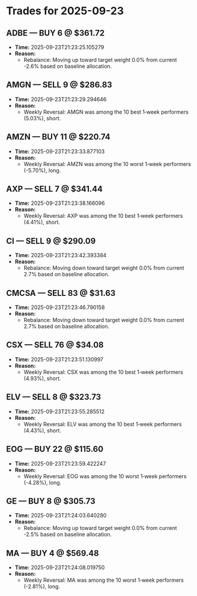 # Trades for 2025-09-23

## ADBE — BUY 6 @ $361.72
- **Time:** 2025-09-23T21:23:25.105279
- **Reason:**
  - Rebalance: Moving up toward target weight 0.0% from current -2.6% based on baseline allocation.

## AMGN — SELL 9 @ $286.83
- **Time:** 2025-09-23T21:23:29.294646
- **Reason:**
  - Weekly Reversal: AMGN was among the 10 best 1‑week performers (5.03%), short.

## AMZN — BUY 11 @ $220.74
- **Time:** 2025-09-23T21:23:33.877103
- **Reason:**
  - Weekly Reversal: AMZN was among the 10 worst 1‑week performers (-5.70%), long.

## AXP — SELL 7 @ $341.44
- **Time:** 2025-09-23T21:23:38.166096
- **Reason:**
  - Weekly Reversal: AXP was among the 10 best 1‑week performers (4.41%), short.

## CI — SELL 9 @ $290.09
- **Time:** 2025-09-23T21:23:42.393384
- **Reason:**
  - Rebalance: Moving down toward target weight 0.0% from current 2.7% based on baseline allocation.

## CMCSA — SELL 83 @ $31.63
- **Time:** 2025-09-23T21:23:46.790158
- **Reason:**
  - Rebalance: Moving down toward target weight 0.0% from current 2.7% based on baseline allocation.

## CSX — SELL 76 @ $34.08
- **Time:** 2025-09-23T21:23:51.130997
- **Reason:**
  - Weekly Reversal: CSX was among the 10 best 1‑week performers (4.93%), short.

## ELV — SELL 8 @ $323.73
- **Time:** 2025-09-23T21:23:55.285512
- **Reason:**
  - Weekly Reversal: ELV was among the 10 best 1‑week performers (4.43%), short.

## EOG — BUY 22 @ $115.60
- **Time:** 2025-09-23T21:23:59.422247
- **Reason:**
  - Weekly Reversal: EOG was among the 10 worst 1‑week performers (-4.28%), long.

## GE — BUY 8 @ $305.73
- **Time:** 2025-09-23T21:24:03.640280
- **Reason:**
  - Rebalance: Moving up toward target weight 0.0% from current -2.5% based on baseline allocation.

## MA — BUY 4 @ $569.48
- **Time:** 2025-09-23T21:24:08.019750
- **Reason:**
  - Weekly Reversal: MA was among the 10 worst 1‑week performers (-2.81%), long.

